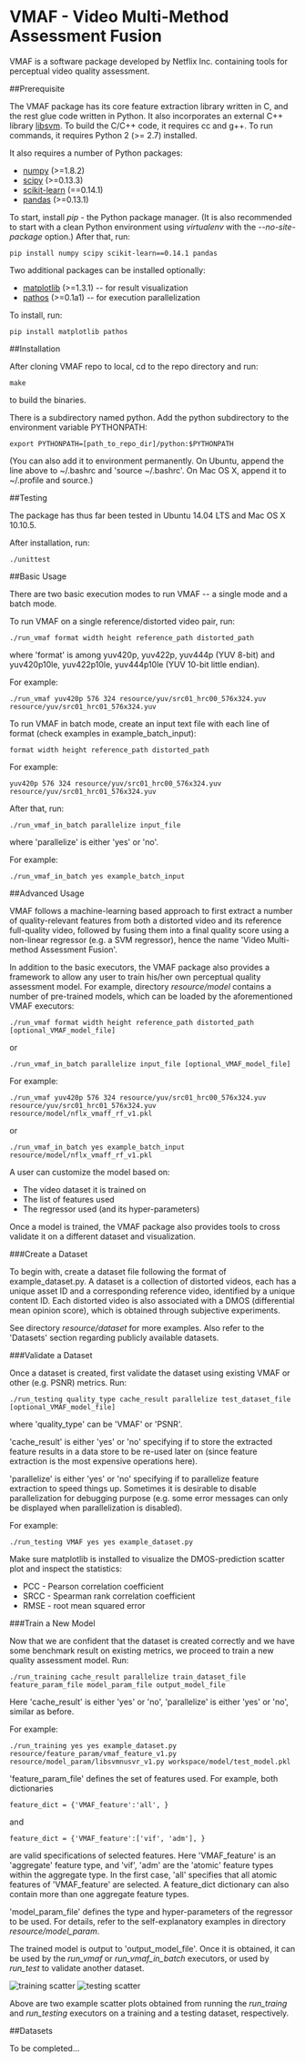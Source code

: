 VMAF - Video Multi-Method Assessment Fusion
===================

VMAF is a software package developed by Netflix Inc. containing tools for perceptual video quality assessment.

##Prerequisite

The VMAF package has its core feature extraction library written in C, and the rest glue code written in Python. It also incorporates an external C++ library [libsvm](https://www.csie.ntu.edu.tw/~cjlin/libsvm/). To build the C/C++ code, it requires cc and g++. To run commands, it requires Python 2 (>= 2.7) installed.

It also requires a number of Python packages:

  - [numpy](http://www.numpy.org/) (>=1.8.2)
  - [scipy](http://www.scipy.org/) (>=0.13.3)
  - [scikit-learn](http://scikit-learn.org/stable/) (==0.14.1)
  - [pandas](http://pandas.pydata.org/) (>=0.13.1)

To start, install *pip* - the Python package manager. (It is also recommended to start with a clean Python environment using *virtualenv* with the *--no-site-package* option.) After that, run:

`pip install numpy scipy scikit-learn==0.14.1 pandas`

Two additional packages can be installed optionally:

  - [matplotlib](http://matplotlib.org/1.3.1/index.html) (>=1.3.1) -- for result visualization
  - [pathos](https://pypi.python.org/pypi/pathos) (>=0.1a1) -- for execution parallelization

To install, run:

`pip install matplotlib pathos`

##Installation

After cloning VMAF repo to local, cd to the repo directory and run:

`make`

to build the binaries.

There is a subdirectory named python. Add the python subdirectory to the environment variable PYTHONPATH:

`export PYTHONPATH=[path_to_repo_dir]/python:$PYTHONPATH`

(You can also add it to environment permanently. On Ubuntu, append the line above to ~/.bashrc and 'source ~/.bashrc'. On Mac OS X, append it to ~/.profile and source.)

##Testing

The package has thus far been tested in Ubuntu 14.04 LTS and Mac OS X 10.10.5.

After installation, run:

`./unittest`

##Basic Usage

There are two basic execution modes to run VMAF -- a single mode and a batch mode.

To run VMAF on a single reference/distorted video pair, run:

`./run_vmaf format width height reference_path distorted_path`

where 'format' is among yuv420p, yuv422p, yuv444p (YUV 8-bit) and yuv420p10le, yuv422p10le, yuv444p10le (YUV 10-bit little endian).

For example:

`./run_vmaf yuv420p 576 324 resource/yuv/src01_hrc00_576x324.yuv resource/yuv/src01_hrc01_576x324.yuv`

To run VMAF in batch mode, create an input text file with each line of format (check examples in example_batch_input):

`format width height reference_path distorted_path`

For example:

`yuv420p 576 324 resource/yuv/src01_hrc00_576x324.yuv resource/yuv/src01_hrc01_576x324.yuv`

After that, run:

`./run_vmaf_in_batch parallelize input_file`

where 'parallelize' is either 'yes' or 'no'. 

For example:

`./run_vmaf_in_batch yes example_batch_input`

##Advanced Usage

VMAF follows a machine-learning based approach to first extract a number of quality-relevant features from both a distorted video and its reference full-quality video, followed by fusing them into a final quality score using a non-linear regressor (e.g. a SVM regressor), hence the name 'Video Multi-method Assessment Fusion'.

In addition to the basic executors, the VMAF package also provides a framework to allow any user to train his/her own perceptual quality assessment model. For example, directory *resource/model* contains a number of pre-trained models, which can be loaded by the aforementioned VMAF executors:

`./run_vmaf format width height reference_path distorted_path [optional_VMAF_model_file]`

or

`./run_vmaf_in_batch parallelize input_file [optional_VMAF_model_file]`

For example:

`./run_vmaf yuv420p 576 324 resource/yuv/src01_hrc00_576x324.yuv resource/yuv/src01_hrc01_576x324.yuv resource/model/nflx_vmaff_rf_v1.pkl`

or 

`./run_vmaf_in_batch yes example_batch_input resource/model/nflx_vmaff_rf_v1.pkl`

A user can customize the model based on:

  - The video dataset it is trained on
  - The list of features used
  - The regressor used (and its hyper-parameters)
  
Once a model is trained, the VMAF package also provides tools to cross validate it on a different dataset and visualization.

###Create a Dataset

To begin with, create a dataset file following the format of example_dataset.py. A dataset is a collection of distorted videos, each has a unique asset ID and a corresponding reference video, identified by a unique content ID. Each distorted video is also associated with a DMOS (differential mean opinion score), which is obtained through subjective experiments.

See directory *resource/dataset* for more examples. Also refer to the 'Datasets' section regarding publicly available datasets.

###Validate a Dataset

Once a dataset is created, first validate the dataset using existing VMAF or other (e.g. PSNR) metrics. Run:

`./run_testing quality_type cache_result parallelize test_dataset_file [optional_VMAF_model_file]`

where 'quality_type' can be 'VMAF' or 'PSNR'. 

'cache_result' is either 'yes' or 'no' specifying if to store the extracted feature results in a data store to be re-used later on (since feature extraction is the most expensive operations here). 

'parallelize' is either 'yes' or 'no' specifying if to parallelize feature extraction to speed things up. Sometimes it is desirable to disable parallelization for debugging purpose (e.g. some error messages can only be displayed when parallelization is disabled).

For example:

`./run_testing VMAF yes yes example_dataset.py`

Make sure matplotlib is installed to visualize the DMOS-prediction scatter plot and inspect the statistics: 

  - PCC - Pearson correlation coefficient
  - SRCC - Spearman rank correlation coefficient
  - RMSE - root mean squared error

###Train a New Model

Now that we are confident that the dataset is created correctly and we have some benchmark result on existing metrics, we proceed to train a new quality assessment model. Run:

`./run_training cache_result parallelize train_dataset_file feature_param_file model_param_file output_model_file`

Here 'cache_result' is either 'yes' or 'no', 'parallelize' is either 'yes' or 'no', similar as before. 

For example:

`./run_training yes yes example_dataset.py resource/feature_param/vmaf_feature_v1.py resource/model_param/libsvmnusvr_v1.py workspace/model/test_model.pkl`

'feature_param_file' defines the set of features used. For example, both dictionaries

`feature_dict = {'VMAF_feature':'all', }`

and

`feature_dict = {'VMAF_feature':['vif', 'adm'], }`

are valid specifications of selected features. Here 'VMAF_feature' is an 'aggregate' feature type, and 'vif', 'adm' are the 'atomic' feature types within the aggregate type. In the first case, 'all' specifies that all atomic features of 'VMAF_feature' are selected. A feature_dict dictionary can also contain more than one aggregate feature types.

'model_param_file' defines the type and hyper-parameters of the regressor to be used. For details, refer to the self-explanatory examples in directory *resource/model_param*.

The trained model is output to 'output_model_file'. Once it is obtained, it can be used by the *run_vmaf* or *run_vmaf_in_batch* executors, or used by *run_test* to validate another dataset.

![training scatter](/resource/images/scatter_training.png)
![testing scatter](/resource/images/scatter_testing.png)

Above are two example scatter plots obtained from running the *run_traing* and *run_testing* executors on a training and a testing dataset, respectively.


##Datasets

To be completed...